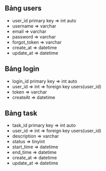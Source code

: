 ## Bảng users

- user_id primary key => int auto
- username => varchar
- email => varchar
- password => varchar
- forgot_token => varchar
- create_at => datetime
- update_at => datetime

## Bảng login

- login_id primary key => int auto
- user_id => int => foreign key users(user_id)
- token => varchar
- createAt => datetime

## Bảng task

- task_id primary key => int auto
- user_id => int => foreign key users(user_id)
- description => varchar
- status => tinyint
- start_time => datetime
- end_time => datetime
- create_at => datetime
- update_at => datetime
